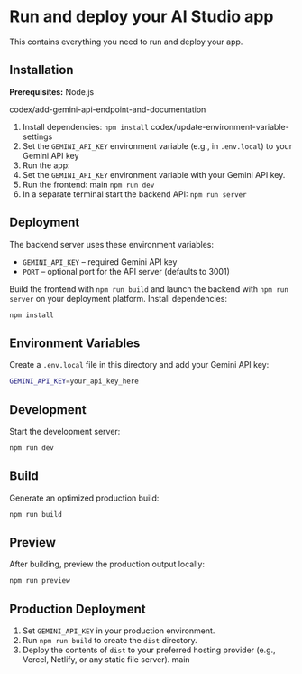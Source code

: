 # Run and deploy your AI Studio app

This contains everything you need to run and deploy your app.

## Installation

**Prerequisites:** Node.js

 codex/add-gemini-api-endpoint-and-documentation
1. Install dependencies:
   `npm install`
 codex/update-environment-variable-settings
2. Set the `GEMINI_API_KEY` environment variable (e.g., in `.env.local`) to your Gemini API key
3. Run the app:
2. Set the `GEMINI_API_KEY` environment variable with your Gemini API key.
3. Run the frontend:
 main
   `npm run dev`
4. In a separate terminal start the backend API:
   `npm run server`

## Deployment

The backend server uses these environment variables:

- `GEMINI_API_KEY` – required Gemini API key
- `PORT` – optional port for the API server (defaults to 3001)

Build the frontend with `npm run build` and launch the backend with `npm run server` on your deployment platform.
Install dependencies:

```bash
npm install
```

## Environment Variables

Create a `.env.local` file in this directory and add your Gemini API key:

```bash
GEMINI_API_KEY=your_api_key_here
```

## Development

Start the development server:

```bash
npm run dev
```

## Build

Generate an optimized production build:

```bash
npm run build
```

## Preview

After building, preview the production output locally:

```bash
npm run preview
```

## Production Deployment

1. Set `GEMINI_API_KEY` in your production environment.
2. Run `npm run build` to create the `dist` directory.
3. Deploy the contents of `dist` to your preferred hosting provider (e.g., Vercel, Netlify, or any static file server).
 main

